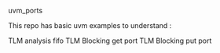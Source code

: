 uvm_ports

This repo has basic uvm examples to understand :

TLM analysis fifo
TLM Blocking get port
TLM Blocking put port
